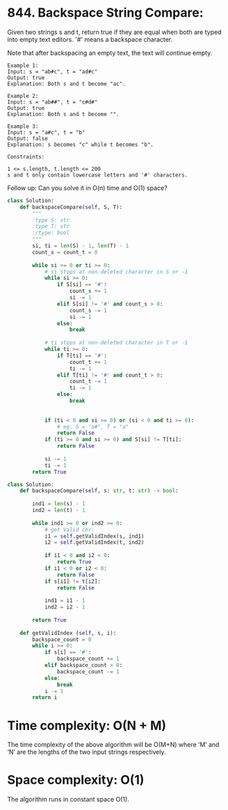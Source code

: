 # 844. Backspace String Compare:

Given two strings s and t, return true if they are equal when both are typed into empty text editors. '#' means a backspace character.

Note that after backspacing an empty text, the text will continue empty.

```
Example 1:
Input: s = "ab#c", t = "ad#c"
Output: true
Explanation: Both s and t become "ac".
```

```
Example 2:
Input: s = "ab##", t = "c#d#"
Output: true
Explanation: Both s and t become "".
```
```
Example 3:
Input: s = "a#c", t = "b"
Output: false
Explanation: s becomes "c" while t becomes "b".
```
```
Constraints:

1 <= s.length, t.length <= 200
s and t only contain lowercase letters and '#' characters.
```

Follow up: Can you solve it in O(n) time and O(1) space?

```python
class Solution:
    def backspaceCompare(self, S, T):
        """
        :type S: str
        :type T: str
        :rtype: bool
        """
        si, ti = len(S) - 1, len(T) - 1
        count_s = count_t = 0
        
        while si >= 0 or ti >= 0:
            # si stops at non-deleted character in S or -1
            while si >= 0:
                if S[si] == '#':
                    count_s += 1
                    si -= 1
                elif S[si] != '#' and count_s > 0:
                    count_s -= 1
                    si -= 1
                else:
                    break
            
            # ti stops at non-deleted character in T or -1
            while ti >= 0:
                if T[ti] == '#':
                    count_t += 1
                    ti -= 1
                elif T[ti] != '#' and count_t > 0:
                    count_t -= 1
                    ti -= 1
                else:
                    break
            
            
            if (ti < 0 and si >= 0) or (si < 0 and ti >= 0):
                # eg. S = "a#", T = "a" 
                return False
            if (ti >= 0 and si >= 0) and S[si] != T[ti]:
                return False
            
            si -= 1
            ti -= 1
        return True
```


```python
class Solution:
    def backspaceCompare(self, s: str, t: str) -> bool:
        
        ind1 = len(s) - 1
        ind2 = len(t) - 1
              
        while ind1 >= 0 or ind2 >= 0:
            # get Valid chr:
            i1 = self.getValidIndex(s, ind1)
            i2 = self.getValidIndex(t, ind2)  
            
            if i1 < 0 and i2 < 0:
                return True
            if i1 < 0 or i2 < 0:
                return False
            if s[i1] != t[i2]:
                return False
            
            ind1 = i1 - 1
            ind2 = i2 - 1
          
        return True
              
    def getValidIndex (self, s, i):
        backspace_count = 0
        while i >= 0:
            if s[i] == '#':
                backspace_count += 1
            elif backspace_count > 0:
                backspace_count -= 1
            else: 
                break
            i -= 1
        return i
```


# Time complexity: O(N + M)
The time complexity of the above algorithm will be O(M+N) where ‘M’ and ‘N’ are the lengths of the two input strings respectively.

# Space complexity: O(1)
The algorithm runs in constant space O(1).
